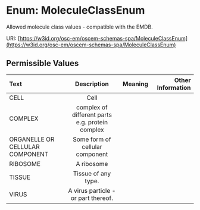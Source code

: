 
# Enum: MoleculeClassEnum

Allowed molecule class values - compatible with the EMDB.

URI: [https://w3id.org/osc-em/oscem-schemas-spa/MoleculeClassEnum](https://w3id.org/osc-em/oscem-schemas-spa/MoleculeClassEnum)


## Permissible Values

| Text | Description | Meaning | Other Information |
| :--- | :---: | :---: | ---: |
| CELL | Cell |  |  |
| COMPLEX | complex of different parts e.g. protein complex |  |  |
| ORGANELLE OR CELLULAR COMPONENT | Some form of cellular component |  |  |
| RIBOSOME | A ribosome |  |  |
| TISSUE | Tissue of any type. |  |  |
| VIRUS | A virus particle - or part thereof. |  |  |


